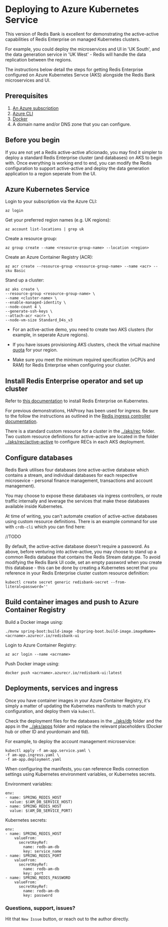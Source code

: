 # Deploying to Azure Kubernetes Service

This version of Redis Bank is excellent for demonstrating the active-active capabilities of Redis Enterprise on managed Kubernetes clusters.

For example, you could deploy the microservices and UI in 'UK South', and the data generation service in 'UK West' - Redis will handle the data replication between the regions. 

The instructions below detail the steps for getting Redis Enterprise configured on Azure Kubernetes Servce (AKS) alongside the Redis Bank microservices and UI.

## Prerequisites

1. [An Azure subscription](https://azure.microsoft.com/en-gb/pricing/purchase-options/pay-as-you-go/)
1. [Azure CLI](https://learn.microsoft.com/en-us/cli/azure/install-azure-cli)
1. [Docker](https://docs.docker.com/get-docker/)
1. A domain name and/or DNS zone that you can configure.

## Before you begin

If you are not yet a Redis active-active aficionado, you may find it simpler to deploy a standard Redis Enterprise cluster (and databases) on AKS to begin with. Once everything is working end to end, you can modify the Redis configuration to support active-active and deploy the data generation application to a region seperate from the UI.

## Azure Kubernetes Service

Login to your subscription via the Azure CLI:

```
az login
```
Get your preferred region names (e.g. UK regions):

```
az account list-locations | grep uk
```

Create a resource group:

```
az group create --name <resource-group-name> --location <region>
```
Create an Azure Container Registry (ACR):
```
az acr create --resource-group <resource-group-name> --name <acr> --sku Basic
```
Stand up a cluster:

```
az aks create \
--resource-group <resource-group-name> \
--name <cluster-name> \
--enable-managed-identity \
--node-count 4 \
--generate-ssh-keys \
--attach-acr <acr> \
--node-vm-size Standard_D4s_v3
```

* For an active-active demo, you need to create two AKS clusters (for example, in seperate Azure regions).

* If you have issues provisioning AKS clusters, check the virtual machine [quota](https://learn.microsoft.com/en-us/azure/quotas/view-quotas) for your region.

* Make sure you meet the minimum required specification (vCPUs and RAM) for Redis Enterprise when configuring your cluster.

## Install Redis Enterprise operator and set up cluster

Refer to [this documentation](https://docs.redis.com/latest/kubernetes/deployment/quick-start/) to install Redis Enterprise on Kubernetes.

For previous demonstrations, HAProxy has been used for ingress. Be sure to the follow the instructions as outlined in the [Redis ingress controller documentation](https://docs.redis.com/latest/kubernetes/re-databases/set-up-ingress-controller/).

There is a standard custom resource for a cluster in the [../aks/rec](../aks/rec) folder.  Two custom resource definitions for active-active are located in the folder [../aks/rec/active-active](../aks/rec/active-active) to configure RECs in each AKS deployment.

## Configure databases

Redis Bank utilises four databases (one active-active database which contains a stream, and individual databases for each respective microsevice - personal finance management, transactions and account management).

You may choose to expose these databases via ingress controllers, or route traffic internally and leverage the services that make these databases available inside Kubernetes.

At time of writing, you can't automate creation of active-active databases using custom resource definitions. There is an example command for use with `crdb-cli` which you can find here:

//TODO

By default, the active-active database doesn't require a password. As above, before venturing into active-active, you may choose to stand up a common Redis database that contains the Redis Stream datatype. To avoid modifying the Redis Bank UI code, set an empty password when you create this database - this can be done by creating a Kubernetes secret that you reference in your Redis Enterprise cluster custom resource definition:

`kubectl create secret generic redisbank-secret --from-literal=password=''`

## Build container images and push to Azure Container Registry

Build a Docker image using:

```
./mvnw spring-boot:build-image -Dspring-boot.build-image.imageName=<acrname>.azurecr.io/redisbank-ui
```

Login to Azure Container Registry:

```
az acr login --name <acrname>
```

Push Docker image using:

```
docker push <acrname>.azurecr.io/redisbank-ui:latest
```

## Deployments, services and ingress

Once you have container images in your Azure Container Registry, it's simply a matter of updating the Kubernetes manifests to match your configuration, and deploy them via `kubectl`.

Check the deployment files for the databases in the [../aks/db](../aks/db) folder and the apps in the [../aks/apps](../aks/apps/) folder and replace the relevant placeholders (Docker hub or other ID and yourdomain and tld).

For example, to deploy the account management microservice:

```
kubectl apply -f am-app.service.yaml \
-f am-app.ingress.yaml \
-f am-app.deployment.yaml
```

When configuring the manifests, you can reference Redis connection settings using Kubernetes environment variables, or Kubernetes secrets.

Environment variables:

```
env:
- name: SPRING_REDIS_HOST
  value: $(AM_DB_SERVICE_HOST)
- name: SPRING_REDIS_HOST
  value: $(AM_DB_SERVICE_PORT)
```

Kubernetes secrets:
```
env:
- name: SPRING_REDIS_HOST
    valueFrom:
      secretKeyRef:
        name: redb-am-db
        key: service_name
- name: SPRING_REDIS_PORT
    valueFrom:
      secretKeyRef:
        name: redb-am-db
        key: port
- name: SPRING_REDIS_PASSWORD
    valueFrom:
      secretKeyRef:
        name: redb-am-db
        key: password
```

### Questions, support, issues?
Hit that `New Issue` button, or reach out to the author directly.
